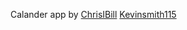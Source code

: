 Calander app by 
[ChrisIBill](https://github.com/ChrisIBill)
[Kevinsmith115](https://github.com/kevinsmith115)
